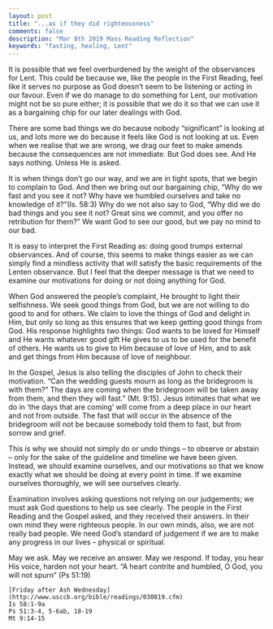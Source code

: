 ```yaml
---
layout: post
title: "...as if they did righteousness"
comments: false
description: "Mar 8th 2019 Mass Reading Reflection"
keywords: "fasting, healing, Lent"
---
```



It is possible that we feel overburdened by the weight of the observances for Lent. This could be because we, like the people in the First Reading, feel like it serves no purpose as God doesn’t seem to be listening or acting in our favour. Even if we do manage to do something for Lent, our motivation might not be so pure either; it is possible that we do it so that we can use it as a bargaining chip for our later dealings with God.

There are some bad things we do because nobody “significant” is looking at us, and lots more we do because it feels like God is not looking at us. Even when we realise that we are wrong, we drag our feet to make amends because the consequences are not immediate. But God does see. And He says nothing. Unless He is asked.

It is when things don’t go our way, and we are in tight spots, that we begin to complain to God. And then we bring out our bargaining chip, “Why do we fast and you see it not? Why have we humbled ourselves and take no knowledge of it?”(Is. 58:3) Why do we not also say to God, “Why did we do bad things and you see it not? Great sins we commit, and you offer no retribution for them?” We want God to see our good, but we pay no mind to our bad. 

It is easy to interpret the First Reading as: doing good trumps external observances. And of course, this seems to make things easier as we can simply find a mindless activity that will satisfy the basic requirements of the Lenten observance. But I feel that the deeper message is that we need to examine our motivations for doing or not doing anything for God. 

When God answered the people’s complaint, He brought to light their selfishness. We seek good things from God, but we are not willing to do good to and for others. We claim to love the things of God and delight in Him, but only so long as this ensures that we keep getting good things from God. His response highlights two things: God wants to be loved for Himself and He wants whatever good gift He gives to us to be used for the benefit of others. He wants us to give to Him because of love of Him, and to ask and get things from Him because of love of neighbour.

In the Gospel, Jesus is also telling the disciples of John to check their motivation. “Can the wedding guests mourn as long as the bridegroom is with them?” The days are coming when the bridegroom will be taken away from them, and then they will fast.” (Mt. 9:15). Jesus intimates that what we do in ‘the days that are coming’ will come from a deep place in our heart and not from outside. The fast that will occur in the absence of the bridegroom will not be because somebody told them to fast, but from sorrow and grief. 

This is why we should not simply do or undo things – to observe or abstain – only for the sake of the guideline and timeline we have been given. Instead, we should examine ourselves, and our motivations so that we know exactly what we should be doing at every point in time. If we examine ourselves thoroughly, we will see ourselves clearly. 

Examination involves asking questions not relying on our judgements; we must ask God questions to help us see clearly. The people in the First Reading and the Gospel asked, and they received their answers. In their own mind they were righteous people. In our own minds, also, we are not really bad people. We need God’s standard of judgement if we are to make any progress in our lives – physical or spiritual. 

May we ask. May we receive an answer. May we respond. If today, you hear His voice, harden not your heart. “A heart contrite and humbled, O God, you will not spurn” (Ps 51:19)

```
[Friday after Ash Wednesday] (http://www.usccb.org/bible/readings/030819.cfm)
Is 58:1-9a
Ps 51:3-4, 5-6ab, 18-19
Mt 9:14-15

```
